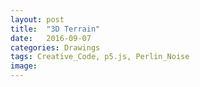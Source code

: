```yaml
---
layout: post
title:  "3D Terrain"
date:   2016-09-07
categories: Drawings
tags: Creative_Code, p5.js, Perlin_Noise
image:
---
```

<script src="/js/p5Sketches/P5perlinTerrain.js" type="text/javascript"></script>
